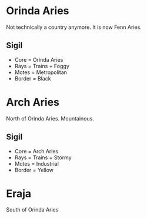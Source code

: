 # Orinda Aries
Not technically a country anymore. It is now Fenn Aries.
## Sigil
- Core = Orinda Aries
- Rays = Trains + Foggy
- Motes = Metropolitan
- Border = Black
# Arch Aries
North of Orinda Aries. Mountainous.
## Sigil
- Core = Arch Aries
- Rays = Trains + Stormy
- Motes = Industrial
- Border = Yellow

# Eraja
South of Orinda Aries